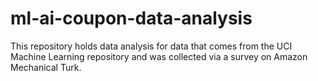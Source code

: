 # ml-ai-coupon-data-analysis
This repository holds data analysis for data that comes from the UCI Machine Learning repository and was collected via a survey on Amazon Mechanical Turk.
